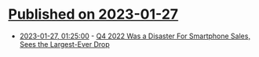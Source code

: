 # [Published on 2023-01-27](index.md)

* [2023-01-27, 01:25:00](https://mobile.slashdot.org/story/23/01/26/2316254/q4-2022-was-a-disaster-for-smartphone-sales-sees-the-largest-ever-drop?utm_source=rss1.0mainlinkanon&utm_medium=feed) - [Q4 2022 Was a Disaster For Smartphone Sales, Sees the Largest-Ever Drop](https://mobile.slashdot.org/story/23/01/26/2316254/q4-2022-was-a-disaster-for-smartphone-sales-sees-the-largest-ever-drop?utm_source=rss1.0mainlinkanon&utm_medium=feed)
